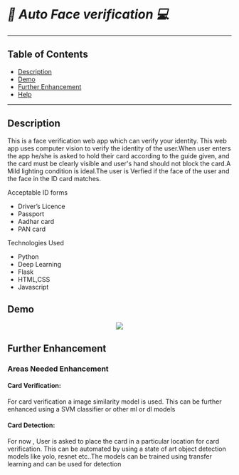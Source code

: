# *🧬 Auto Face verification 💻*

---

## Table of Contents

- [Description](#description)
- [Demo](#demo)
- [Further Enhancement](#further-enchancement)
- [Help](#help)

---

## Description

This is a face verification web app which can verify your identity.
This web app uses computer vision to verify the identity of the user.When user enters the app he/she is asked to hold their card according to the guide given,
and the card must be clearly visible and user's hand should not block the card.A Mild lighting condition is ideal.The user is Verfied if the face of the user and
the face in the ID card matches.

Acceptable ID forms
- Driver’s Licence
- Passport
- Aadhar card
- PAN card

Technologies Used
- Python
- Deep Learning
- Flask
- HTML,CSS
- Javascript

## Demo

<p align="center">
  <img src="testing/demo.gif"/>
</p>

## Further Enhancement

### Areas Needed Enhancement

#### Card Verification:
For card verification a image similarity model is used. This can be further enhanced using a SVM classifier or other ml or dl models

#### Card Detection:
For now , User is asked to place the card in a particular location for card verification. This can be automated by using a state of art object detection models
          like yolo, resnet etc..The models can be trained using transfer learning and can be used for detection
